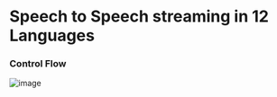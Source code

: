 # Speech to Speech streaming in 12 Languages
### Control Flow
![image](https://github.com/user-attachments/assets/ef0285c2-df72-44f6-b9c2-b0b9d7ec04e2)
